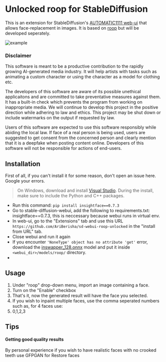 # Unlocked roop for StableDiffusion

This is an extension for StableDiffusion's [AUTOMATIC1111 web-ui](https://github.com/AUTOMATIC1111/stable-diffusion-webui/) that allows face-replacement in images. It is based on [roop](https://github.com/s0md3v/sd-webui-roop) but will be developed seperately.

![example](example/example.png)

### Disclaimer

This software is meant to be a productive contribution to the rapidly growing AI-generated media industry. It will help artists with tasks such as animating a custom character or using the character as a model for clothing etc.

The developers of this software are aware of its possible unethical applicaitons and are committed to take preventative measures against them. It has a built-in check which prevents the program from working on inappropriate media. We will continue to develop this project in the positive direction while adhering to law and ethics. This project may be shut down or include watermarks on the output if requested by law.

Users of this software are expected to use this software responsibly while abiding the local law. If face of a real person is being used, users are suggested to get consent from the concerned person and clearly mention that it is a deepfake when posting content online. Developers of this software will not be responsible for actions of end-users.

## Installation
First of all, if you can't install it for some reason, don't open an issue here. Google your errors.

> On Windows, download and install [Visual Studio](https://visualstudio.microsoft.com/downloads/). During the install, make sure to include the Python and C++ packages.

+ Run this command: `pip install insightface==0.7.3`
+ Go to stable-diffusion-webui, add the following to requirements.txt: insightface==0.7.3, this is neccessary because webui runs in virtual env.
+ In web-ui, go to the "Extensions" tab and use this URL `https://github.com/AriBerisha/sd-webui-roop-unlocked` in the "install from URL" tab.
+ Close webui and run it again
+ If you encounter `'NoneType' object has no attribute 'get'` error, download the [inswapper_128.onnx](https://huggingface.co/henryruhs/roop/resolve/main/inswapper_128.onnx) model and put it inside `<webui_dir>/models/roop/` directory.
+ 
## Usage

1. Under "roop" drop-down menu, import an image containing a face.
2. Turn on the "Enable" checkbox
3. That's it, now the generated result will have the face you selected.
4. If you wish to inpaint multiple faces, use the comma seperated numbers such as, for 4 faces use:
5. 0,1,2,3

## Tips
#### Getting good quality results
By personal experience if you wish to have realistic faces with no crooked teeth use GFPGAN for Restore faces
